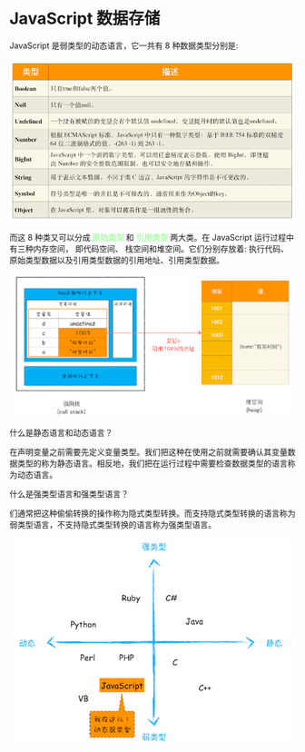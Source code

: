 # JavaScript 数据存储

JavaScript 是弱类型的动态语言，它一共有 8 种数据类型分别是:

<img src="./img/10jsDataType.png" />

而这 8 种类又可以分成<b style="color: #aaffaa" > 原始类型 </b> 和 <b style="color: #aaffaa" >引用类型</b> 两大类。在 JavaScript 运行过程中有三种内存空间， 即代码空间、 栈空间和堆空间。它们分别存放着: 执行代码、 原始类型数据以及引用类型数据的引用地址、引用类型数据。

<img src="./img/10jsDataStorage.png" />

什么是静态语言和动态语言？

在声明变量之前需要先定义变量类型。我们把这种在使用之前就需要确认其变量数据类型的称为静态语言。相反地，我们把在运行过程中需要检查数据类型的语言称为动态语言。

什么是强类型语言和强类型语言？

们通常把这种偷偷转换的操作称为隐式类型转换。而支持隐式类型转换的语言称为弱类型语言，不支持隐式类型转换的语言称为强类型语言。

<img src="./img/10language.png" />
